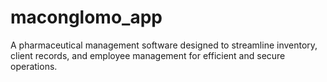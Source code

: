 # maconglomo_app
A pharmaceutical management software designed to streamline inventory, client records, and employee management for efficient and secure operations.
